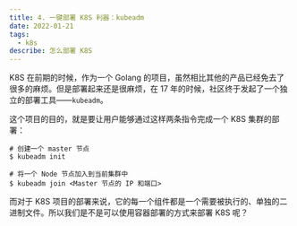 ```yaml
---
title: 4. 一键部署 K8S 利器：kubeadm
date: 2022-01-21
tags:
  - k8s
describe: 怎么部署 K8S
---
```


K8S 在前期的时候，作为一个 Golang 的项目，虽然相比其他的产品已经免去了很多的麻烦。但是部署起来还是很麻烦，在 17 年的时候，社区终于发起了一个独立的部署工具——`kubeadm`。

这个项目的目的，就是要让用户能够通过这样两条指令完成一个 K8S 集群的部署：

```shell
# 创建一个 master 节点
$ kubeadm init

# 将一个 Node 节点加入到当前集群中
$ kubeadm join <Master 节点的 IP 和端口>
```

而对于 K8S 项目的部署来说，它的每一个组件都是一个需要被执行的、单独的二进制文件。所以我们是不是可以使用容器部署的方式来部署 K8S 呢？

